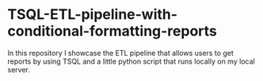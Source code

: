 # TSQL-ETL-pipeline-with-conditional-formatting-reports

In this repository I showcase the ETL pipeline that allows users to get reports by using TSQL and a little python script that runs locally on my 
local server.

